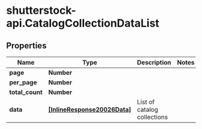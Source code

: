 # shutterstock-api.CatalogCollectionDataList

## Properties
Name | Type | Description | Notes
------------ | ------------- | ------------- | -------------
**page** | **Number** |  | 
**per_page** | **Number** |  | 
**total_count** | **Number** |  | 
**data** | [**[InlineResponse20026Data]**](InlineResponse20026Data.md) | List of catalog collections | 


